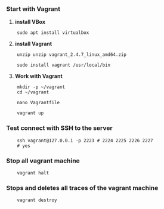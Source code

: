 ### Start with Vagrant
1. **install VBox**
```shell
    sudo apt install virtualbox
```

2. **install Vagrant**
```shell
    unzip unzip vagrant_2.4.7_linux_amd64.zip
```

```shell
    sudo install vagrant /usr/local/bin
```

3. **Work with Vagrant**

```shell
    mkdir -p ~/vagrant
    cd ~/vagrant     
```

```shell
    nano Vagrantfile 
```

```shell
    vagrant up 
```

### Test connect with SSH to the server
```shell
    ssh vagrant@127.0.0.1 -p 2223 # 2224 2225 2226 2227
    # yes
```

### Stop all vagrant machine
```shell
    vagrant halt
```


### Stops and deletes all traces of the vagrant machine

```shell
    vagrant destroy 
```